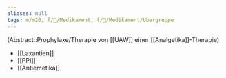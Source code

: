 ```yaml
---
aliases: null
tags: m/m20, f/💊/Medikament, f/💊/Medikament/Übergruppe
---
```

(Abstract::Prophylaxe/Therapie von [[UAW]] einer [[Analgetika]]-Therapie)
- [[Laxantien]]
- [[PPI]] 
- [[Antiemetika]]